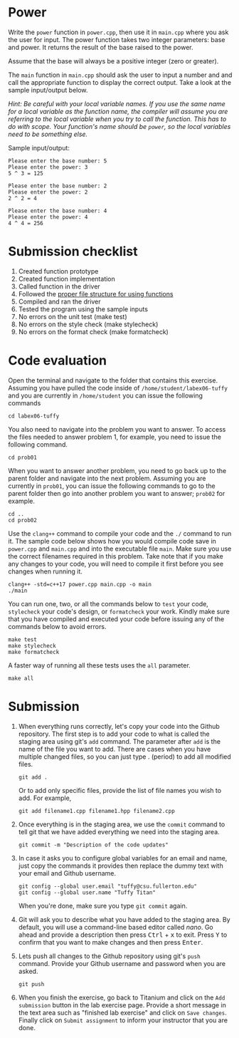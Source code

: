 # Power
Write the `power` function in `power.cpp`, then use it in `main.cpp` where you ask the user for input. The power function takes two integer parameters: base and power. It returns the result of the base raised to the power.

Assume that the base will always be a positive integer (zero or greater).

The `main` function in `main.cpp` should ask the user to input a number and and call the appropriate function to display the correct output. Take a look at the sample input/output below.

*Hint: Be careful with your local variable names. If you use the same name for a local variable as the function name, the compiler will assume you are referring to the local variable when you try to call the function. This has to do with scope. Your function's name should be `power`, so the local variables need to be something else.*

Sample input/output:
```
Please enter the base number: 5
Please enter the power: 3
5 ^ 3 = 125
```

```
Please enter the base number: 2
Please enter the power: 2
2 ^ 2 = 4
```

```
Please enter the base number: 4
Please enter the power: 4
4 ^ 4 = 256
```

# Submission checklist
1. Created function prototype
1. Created function implementation
1. Called function in the driver
1. Followed the [proper file structure for using functions](https://github.com/ILXL-guides/function-file-organization)
1. Compiled and ran the driver
1. Tested the program using the sample inputs
1. No errors on the unit test (make test)
1. No errors on the style check (make stylecheck)
1. No errors on the format check (make formatcheck)

# Code evaluation
Open the terminal and navigate to the folder that contains this exercise. Assuming you have pulled the code inside of `/home/student/labex06-tuffy` and you are currently in `/home/student` you can issue the following commands

```
cd labex06-tuffy
```

You also need to navigate into the problem you want to answer. To access the files needed to answer problem 1, for example, you need to issue the following command.

```
cd prob01
```

When you want to answer another problem, you need to go back up to the parent folder and navigate into the next problem. Assuming you are currently in `prob01`, you can issue the following commands to go to the parent folder then go into another problem you want to answer; `prob02` for example.

```
cd ..
cd prob02
```

Use the `clang++` command to compile your code and the `./` command to run it. The sample code below shows how you would compile code save in `power.cpp` and `main.cpp` and into the executable file `main`. Make sure you use the correct filenames required in this problem.  Take note that if you make any changes to your code, you will need to compile it first before you see changes when running it.

```
clang++ -std=c++17 power.cpp main.cpp -o main
./main
```

You can run one, two, or all the commands below to `test` your code, `stylecheck` your code's design, or `formatcheck` your work. Kindly make sure that you have compiled and executed your code before issuing any of the commands below to avoid errors.

```
make test
make stylecheck
make formatcheck
```

A faster way of running all these tests uses the `all` parameter.

```
make all
```

# Submission
1. When everything runs correctly,  let's copy your code into the Github repository. The first step is to add your code to what is called the staging area using git's `add` command. The parameter after `add` is the name of the file you want to add. There are cases when you have multiple changed files, so you can just type . (period) to add all modified files.

    ```
    git add .
    ```
    Or to add only specific files, provide the list of file names you wish to add. For example,
    ```
    git add filename1.cpp filename1.hpp filename2.cpp
    ```
1. Once everything is in the staging area, we use the `commit` command to tell git that we have added everything we need into the staging area.

    ```
    git commit -m "Description of the code updates"
    ```
1. In case it asks you  to configure global variables for an email and name, just copy the commands it provides then replace the dummy text with your email and Github username.

    ```
    git config --global user.email "tuffy@csu.fullerton.edu"
    git config --global user.name "Tuffy Titan"
    ```
    When you're done, make sure you type `git commit` again.
1. Git will ask you to describe what you have added to the staging area. By default, you will use a command-line based editor called *nano*. Go ahead and provide a description then press <kbd>Ctrl</kbd> + <kbd>x</kbd> to exit. Press <kbd>Y</kbd> to confirm that you want to make changes and then press <kbd>Enter</kbd>.
1. Lets push all changes to the Github repository using git's `push` command. Provide your Github username and password when you are asked.

    ```
    git push
    ```
1. When you finish the exercise, go back to Titanium and click on the `Add submission` button in the lab exercise page. Provide a short message in the text area such as "finished lab exercise" and click on `Save changes`. Finally click on `Submit assignment` to inform your instructor that you are done.
